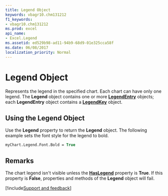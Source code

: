 ```yaml
---
title: Legend Object
keywords: vbagr10.chm131212
f1_keywords:
- vbagr10.chm131212
ms.prod: excel
api_name:
- Excel.Legend
ms.assetid: ed529b98-ad11-94b9-68d9-01e325cca58f
ms.date: 06/08/2017
localization_priority: Normal
---
```



# Legend Object

Represents the legend in the specified chart. Each chart can have only one legend. The  **Legend** object contains one or more **[LegendEntry](Excel.LegendEntry-graph-object.md)** objects; each  **LegendEntry** object contains a **[LegendKey](Excel.LegendKey-graph-object.md)** object.


## Using the Legend Object

Use the  **Legend** property to return the **Legend** object. The following example sets the font style for the legend to bold.


```vb
myChart.Legend.Font.Bold = True
```


## Remarks

The chart legend isn't visible unless the  **[HasLegend](Excel.HasLegend.md)** property is  **True**. If this property is  **False**, properties and methods of the  **Legend** object will fail.

[!include[Support and feedback](~/includes/feedback-boilerplate.md)]